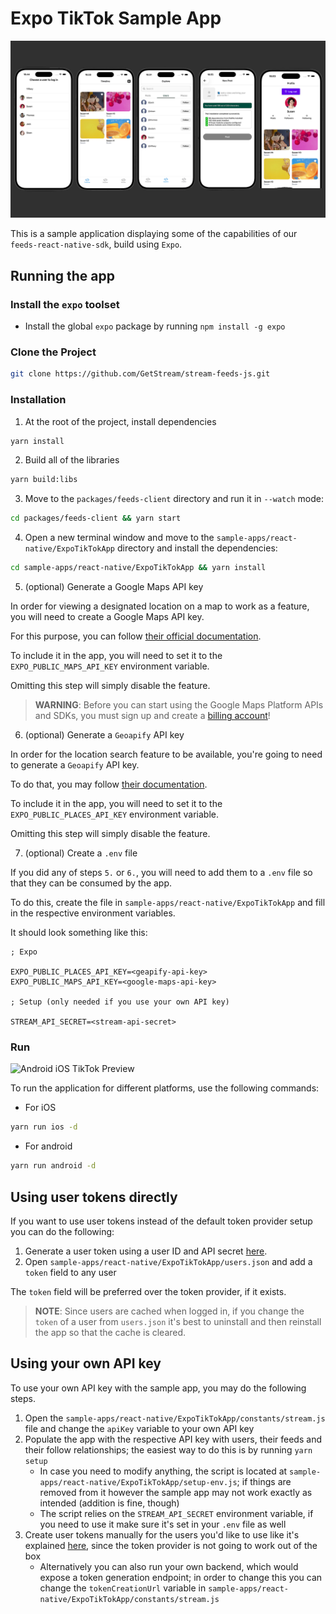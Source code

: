 # Expo TikTok Sample App

![TikTok Feeds Header](../../img-previews/TikTokFeedsHeader.png)

This is a sample application displaying some of the capabilities of our `feeds-react-native-sdk`, build using `Expo`.

## Running the app

### Install the `expo` toolset

- Install the global `expo` package by running `npm install -g expo`

### Clone the Project

```bash
git clone https://github.com/GetStream/stream-feeds-js.git
```

### Installation

1. At the root of the project, install dependencies

```bash
yarn install
```

2. Build all of the libraries

```bash
yarn build:libs
```

3. Move to the `packages/feeds-client` directory and run it in `--watch` mode:

```bash
cd packages/feeds-client && yarn start
```

4. Open a new terminal window and move to the `sample-apps/react-native/ExpoTikTokApp` directory and install the dependencies:

```bash
cd sample-apps/react-native/ExpoTikTokApp && yarn install
```

5. (optional) Generate a Google Maps API key

In order for viewing a designated location on a map to work as a feature, you will need to create a Google Maps API key.

For this purpose, you can follow [their official documentation](https://developers.google.com/maps/documentation/android-sdk/get-api-key).

To include it in the app, you will need to set it to the `EXPO_PUBLIC_MAPS_API_KEY` environment variable.

Omitting this step will simply disable the feature.

> **WARNING**: Before you can start using the Google Maps Platform APIs and SDKs, you must sign up and create a [billing account](https://developers.google.com/maps/gmp-get-started#create-billing-account)!

6. (optional) Generate a `Geoapify` API key

In order for the location search feature to be available, you're going to need to generate a `Geoapify` API key. 

To do that, you may follow [their documentation](https://www.geoapify.com/get-started-with-maps-api/).

To include it in the app, you will need to set it to the `EXPO_PUBLIC_PLACES_API_KEY` environment variable.

Omitting this step will simply disable the feature.

7. (optional) Create a `.env` file

If you did any of steps `5.` or `6.`, you will need to add them to a `.env` file so that they can be consumed by the app.

To do this, create the file in `sample-apps/react-native/ExpoTikTokApp` and fill in the respective environment variables.

It should look something like this:

```
; Expo

EXPO_PUBLIC_PLACES_API_KEY=<geapify-api-key>
EXPO_PUBLIC_MAPS_API_KEY=<google-maps-api-key>

; Setup (only needed if you use your own API key)

STREAM_API_SECRET=<stream-api-secret>
```

### Run

![Android iOS TikTok Preview](../../img-previews/AndroidiOSTikTokPreview.gif)

To run the application for different platforms, use the following commands:

- For iOS

```bash
yarn run ios -d
```

- For android

```bash
yarn run android -d
```

## Using user tokens directly

If you want to use user tokens instead of the default token provider setup you can do the following:

1. Generate a user token using a user ID and API secret [here](https://getstream.io/chat/docs/react/token_generator/).
2. Open `sample-apps/react-native/ExpoTikTokApp/users.json` and add a `token` field to any user

The `token` field will be preferred over the token provider, if it exists.

> **NOTE**: Since users are cached when logged in, if you change the `token` of a user from `users.json` it's best to uninstall and then reinstall the app so that the cache is cleared.

## Using your own API key

To use your own API key with the sample app, you may do the following steps.

1. Open the `sample-apps/react-native/ExpoTikTokApp/constants/stream.js` file and change the `apiKey` variable to your own API key
2. Populate the app with the respective API key with users, their feeds and their follow relationships; the easiest way to do this is by running `yarn setup`
   - In case you need to modify anything, the script is located at `sample-apps/react-native/ExpoTikTokApp/setup-env.js`; if things are removed from it however the sample app may not work exactly as intended (addition is fine, though)
   - The script relies on the `STREAM_API_SECRET` environment variable, if you need to use it make sure it's set in your `.env` file as well
3. Create user tokens manually for the users you'd like to use like it's explained [here](#using-user-tokens-directly), since the token provider is not going to work out of the box
   - Alternatively you can also run your own backend, which would expose a token generation endpoint; in order to change this you can change the `tokenCreationUrl` variable in `sample-apps/react-native/ExpoTikTokApp/constants/stream.js` 
